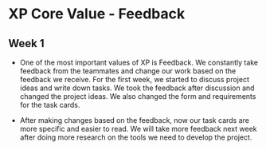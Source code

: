 # XP Core Value - Feedback

## Week 1

* One of the most important values of XP is Feedback. We constantly take feedback from the teammates and change our work based on the feedback we receive. For the first week, we started to discuss project ideas and write down tasks. We took the feedback after discussion and changed the project ideas. We also changed the form and requirements for the task cards.

* After making changes based on the feedback, now our task cards are more specific and easier to read. We will take more feedback next week after doing more research on the tools we need to develop the project.
